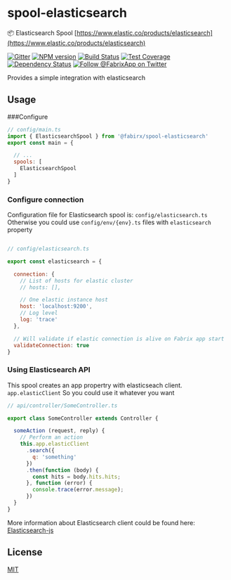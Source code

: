 # spool-elasticsearch
:package: Elasticsearch Spool [https://www.elastic.co/products/elasticsearch](https://www.elastic.co/products/elasticsearch)

[![Gitter][gitter-image]][gitter-url]
[![NPM version][npm-image]][npm-url]
[![Build Status][ci-image]][ci-url]
[![Test Coverage][coverage-image]][coverage-url]
[![Dependency Status][daviddm-image]][daviddm-url]
[![Follow @FabrixApp on Twitter][twitter-image]][twitter-url]

Provides a simple integration with elasticsearch

## Usage

###Configure

```js
// config/main.ts
import { ElasticsearchSpool } from '@fabirx/spool-elasticsearch'
export const main = {

  // ...
  spools: [
    ElasticsearchSpool
  ]  
}
```

### Configure connection

Configuration file for Elasticsearch spool is: `config/elasticsearch.ts`
Otherwise you could use `config/env/{env}.ts` files with `elasticsearch` property

```js

// config/elasticsearch.ts

export const elasticsearch = {

  connection: {
    // List of hosts for elastic cluster
    // hosts: [],

    // One elastic instance host
    host: 'localhost:9200',
    // Log level
    log: 'trace'
  },

  // Will validate if elastic connection is alive on Fabrix app start
  validateConnection: true
}
```

### Using Elasticsearch API

This spool creates an app propertry with elasticseach client. `app.elasticClient`
So you could use it whatever you want

```js
// api/controller/SomeController.ts

export class SomeController extends Controller {

  someAction (request, reply) {
    // Perform an action
    this.app.elasticClient
      .search({
        q: 'something'
      })
      .then(function (body) {
        const hits = body.hits.hits;
      }, function (error) {
        console.trace(error.message);
      })
  }
}
```

More information about Elasticsearch client could be found here: [Elasticsearch-js](https://github.com/elastic/elasticsearch-js)

## License
[MIT](https://github.com/fabrix-app/spool-elasticsearch/blob/master/LICENSE)



[npm-image]: https://img.shields.io/npm/v/@fabrix/spool-elasticsearch.svg?style=flat-square
[npm-url]: https://npmjs.org/package/@fabrix/spool-elasticsearch
[ci-image]: https://img.shields.io/circleci/project/github/fabrix-app/spool-elasticsearch/master.svg
[ci-url]: https://circleci.com/gh/fabrix-app/spool-elasticsearch/tree/master
[daviddm-image]: http://img.shields.io/david/fabrix-app/spool-elasticsearch.svg?style=flat-square
[daviddm-url]: https://david-dm.org/fabrix-app/spool-elasticsearch
[gitter-image]: http://img.shields.io/badge/+%20GITTER-JOIN%20CHAT%20%E2%86%92-1DCE73.svg?style=flat-square
[gitter-url]: https://gitter.im/fabrix-app/fabrix
[twitter-image]: https://img.shields.io/twitter/follow/FabrixApp.svg?style=social
[twitter-url]: https://twitter.com/FabrixApp
[coverage-image]: https://img.shields.io/codeclimate/coverage/github/fabrix-app/spool-elasticsearch.svg?style=flat-square
[coverage-url]: https://codeclimate.com/github/fabrix-app/spool-elasticsearch/coverage
